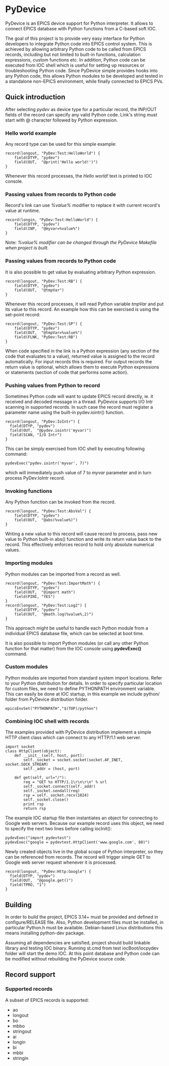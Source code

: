 

# PyDevice

PyDevice is an EPICS device support for Python interpreter. It allows to connect EPICS database with Python functions from a C-based soft IOC.

The goal of this project is to provide very easy interface for Python developers to integrate Python code into EPICS control system. This is achieved by allowing arbitrary Python code to be called from EPICS records, including but not limited to built-in functions, calculation expressions, custom functions etc. In addition, Python code can be executed from IOC shell which is useful for setting up resources or troubleshooting Python code. Since PyDevice simple provides hooks into any Python code, this allows Python modules to be developed and tested in a standalone non-EPICS environment, while finally connected to EPICS PVs.

## Quick introduction

After selecting *pydev* as device type for a particular record, the INP/OUT fields of the record can specify any valid Python code. Link's string must start with @ character followed by Python expression.

### Hello world example
Any record type can be used for this simple example:
```
record(longout, "PyDev:Test:HelloWorld") {
    field(DTYP, "pydev")
    field(OUT,  "@print('Hello world!')")
}
```
Whenever this record processes, the *Hello world!* text is printed to IOC console.

### Passing values from records to Python code
Record's link can use *%value%* modifier to replace it with current record's value at runtime. 
```
record(longin, "PyDev:Test:HelloWorld") {
    field(DTYP, "pydev")
    field(INP,  "@myvar=%value%")
}
```

Note: *%value% modifier can be changed through the PyDevice Makefile when project is built.*

### Passing values from records to Python code
It is also possible to get value by evaluating arbitrary Python expression.
```
record(longout, "PyDev:Test:RB") {
    field(DTYP, "pydev")
    field(OUT,  "@tmpVar")
}
```
Whenever this record processes, it will read Python variable *tmpVar* and put its value to this record. An example how this can be exercised is using the set-point record:
```
record(longout, "PyDev:Test:SP") {
    field(DTYP, "pydev")
    field(OUT,  "@tmpVar=%value%")
    field(FLNK, "PyDev:Test:RB")
}
```

When code specified in the link is a Python expression (any section of the code that evaluates to a value), returned value is assigned to the record automatically. For input records this is required. For output records the return value is optional, which allows them to execute Python expressions or statements (section of code that performs some action).

### Pushing values from Python to record
Sometimes Python code will want to update EPICS record directly, ie. it received and decoded message in a thread. PyDevice supports I/O Intr scanning in supported records. In such case the record must register a parameter name using the built-in pydev.iointr() function.

```
record(longout, "PyDev:IoIntr") {
  field(DTYP, "pydev")
  field(OUT,  "@pydev.iointr('myvar)")
  field(SCAN, "I/O Intr")
}
```

This can be simply exercised from IOC shell by executing following command:

```
pydevExec("pydev.iointr('myvar', 7)")
```

which will immediately push value of 7 to *myvar* parameter and in turn process PyDev:IoIntr record.

### Invoking functions
Any Python function can be invoked from the record.
```
record(longout, "PyDev:Test:AbsVal") {
    field(DTYP, "pydev")
    field(OUT,  "@abs(%value%)")
}
```
Writing a new value to this record will cause record to process, pass new value to Python built-in abs() function and write its return value back to the record. This effectively enforces record to hold only absolute numerical values.

### Importing modules
Python modules can be imported from a record as well.
```
record(longout, "PyDev:Test:ImportMath") {
    field(DTYP, "pydev")
    field(OUT,  "@import math")
    field(PINI, "YES")
}
record(longout, "PyDev:Test:Log2") {
    field(DTYP, "pydev")
    field(OUT,  "@math.log(%value%,2)")
}
```
This approach might be useful to handle each Python module from a individual EPICS database file, which can be selected at boot time.

It is also possible to import Python modules (or call any other Python function for that matter) from the IOC console using **pydevExec()** command.

### Custom modules
Python modules are imported from standard system import locations. Refer to your Python distribution for details. In order to specify particular location for custom files, we need to define PYTHONPATH environment variable. This can easily be done at IOC startup, in this example we include python/ folder from PyDevice distribution folder.

```
epicsEnvSet("PYTHONPATH","$(TOP)/python")
```

### Combining IOC shell with records
The examples provided with PyDevice distribution implement a simple HTTP client class which can connect to any HTTP/1.1 web server.

```
import socket
class HttpClient(object):
    def __init__(self, host, port):
        self._socket = socket.socket(socket.AF_INET, socket.SOCK_STREAM)
        self._addr = (host, port)

    def get(self, url="/"):
        req = "GET %s HTTP/1.1\r\n\r\n" % url
        self._socket.connect(self._addr)
        self._socket.sendall(req)
        rsp = self._socket.recv(1024)
        self._socket.close()
        print rsp
        return rsp
```

The example IOC startup file then instantiates an object for connecting to Google web servers. Because our example record uses this object, we need to specify the next two lines before calling iocInit():

```
pydevExec("import pydevtest")
pydevExec("google = pydevtest.HttpClient('www.google.com', 80)")
```

Newly created objects live in the global scope of Python interpreter, so they can be referenced from records. The record will trigger simple GET to Google web server request whenever it is processed.

```
record(longout, "PyDev:Http:Google") {
  field(DTYP, "pydev")
  field(OUT,  "@google.get()")
  field(TPRO, "1")
}
```

## Building

In order to build the project, EPICS 3.14+ must be provided and defined in configure/RELEASE file. Also, Python development files must be installed, in particular Python.h must be available. Debian-based Linux distributions this means installing python-dev package.

Assuming all dependencies are satisfied, project should build linkable library and testing IOC binary. Running st.cmd from test iocBoot/iocpydev folder will start the demo IOC. At this point database and Python code can be modified without rebuilding the PyDevice source code.


## Record support

### Supported records

A subset of EPICS records is supported:
* ao
* longout
* bo
* mbbo
* stringout
* ai
* longin
* bi
* mbbi
* stringin
